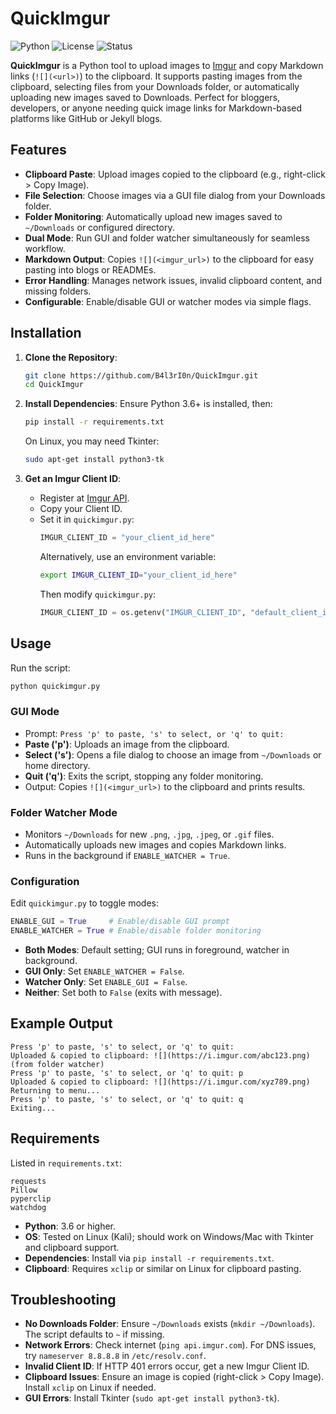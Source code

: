 # QuickImgur

![Python](https://img.shields.io/badge/python-3.6%2B-blue)
![License](https://img.shields.io/badge/license-MIT-green)
![Status](https://img.shields.io/badge/status-active-brightgreen)

**QuickImgur** is a Python tool to upload images to [Imgur](https://imgur.com) and copy Markdown links (`![](<url>)`) to the clipboard. It supports pasting images from the clipboard, selecting files from your Downloads folder, or automatically uploading new images saved to Downloads. Perfect for bloggers, developers, or anyone needing quick image links for Markdown-based platforms like GitHub or Jekyll blogs.

## Features

- **Clipboard Paste**: Upload images copied to the clipboard (e.g., right-click > Copy Image).
- **File Selection**: Choose images via a GUI file dialog from your Downloads folder.
- **Folder Monitoring**: Automatically upload new images saved to `~/Downloads` or configured directory.
- **Dual Mode**: Run GUI and folder watcher simultaneously for seamless workflow.
- **Markdown Output**: Copies `![](<imgur_url>)` to the clipboard for easy pasting into blogs or READMEs.
- **Error Handling**: Manages network issues, invalid clipboard content, and missing folders.
- **Configurable**: Enable/disable GUI or watcher modes via simple flags.

## Installation

1. **Clone the Repository**:
   ```bash
   git clone https://github.com/B4l3rI0n/QuickImgur.git
   cd QuickImgur

2. **Install Dependencies**:
   Ensure Python 3.6+ is installed, then:
   ```bash
   pip install -r requirements.txt
   ```
   On Linux, you may need Tkinter:
   ```bash
   sudo apt-get install python3-tk
   ```

3. **Get an Imgur Client ID**:
   - Register at [Imgur API](https://api.imgur.com/oauth2/addclient).
   - Copy your Client ID.
   - Set it in `quickimgur.py`:
     ```python
     IMGUR_CLIENT_ID = "your_client_id_here"
     ```
     Alternatively, use an environment variable:
     ```bash
     export IMGUR_CLIENT_ID="your_client_id_here"
     ```
     Then modify `quickimgur.py`:
     ```python
     IMGUR_CLIENT_ID = os.getenv("IMGUR_CLIENT_ID", "default_client_id")
     ```

## Usage

Run the script:
```bash
python quickimgur.py
```

### GUI Mode
- Prompt: `Press 'p' to paste, 's' to select, or 'q' to quit:`
- **Paste ('p')**: Uploads an image from the clipboard.
- **Select ('s')**: Opens a file dialog to choose an image from `~/Downloads` or home directory.
- **Quit ('q')**: Exits the script, stopping any folder monitoring.
- Output: Copies `![](<imgur_url>)` to the clipboard and prints results.

### Folder Watcher Mode
- Monitors `~/Downloads` for new `.png`, `.jpg`, `.jpeg`, or `.gif` files.
- Automatically uploads new images and copies Markdown links.
- Runs in the background if `ENABLE_WATCHER = True`.

### Configuration
Edit `quickimgur.py` to toggle modes:
```python
ENABLE_GUI = True     # Enable/disable GUI prompt
ENABLE_WATCHER = True # Enable/disable folder monitoring
```
- **Both Modes**: Default setting; GUI runs in foreground, watcher in background.
- **GUI Only**: Set `ENABLE_WATCHER = False`.
- **Watcher Only**: Set `ENABLE_GUI = False`.
- **Neither**: Set both to `False` (exits with message).

## Example Output
```
Press 'p' to paste, 's' to select, or 'q' to quit: 
Uploaded & copied to clipboard: ![](https://i.imgur.com/abc123.png) (from folder watcher)
Press 'p' to paste, 's' to select, or 'q' to quit: p
Uploaded & copied to clipboard: ![](https://i.imgur.com/xyz789.png)
Returning to menu...
Press 'p' to paste, 's' to select, or 'q' to quit: q
Exiting...
```

## Requirements
Listed in `requirements.txt`:
```
requests
Pillow
pyperclip
watchdog
```
- **Python**: 3.6 or higher.
- **OS**: Tested on Linux (Kali); should work on Windows/Mac with Tkinter and clipboard support.
- **Dependencies**: Install via `pip install -r requirements.txt`.
- **Clipboard**: Requires `xclip` or similar on Linux for clipboard pasting.

## Troubleshooting
- **No Downloads Folder**: Ensure `~/Downloads` exists (`mkdir ~/Downloads`). The script defaults to `~` if missing.
- **Network Errors**: Check internet (`ping api.imgur.com`). For DNS issues, try `nameserver 8.8.8.8` in `/etc/resolv.conf`.
- **Invalid Client ID**: If HTTP 401 errors occur, get a new Imgur Client ID.
- **Clipboard Issues**: Ensure an image is copied (right-click > Copy Image). Install `xclip` on Linux if needed.
- **GUI Errors**: Install Tkinter (`sudo apt-get install python3-tk`).
